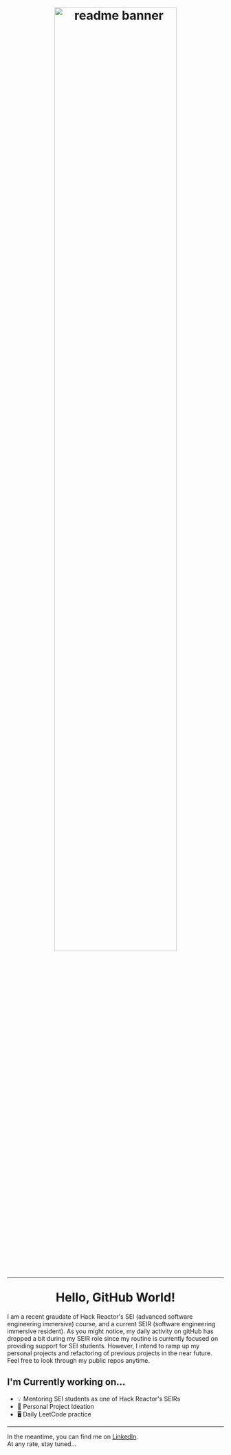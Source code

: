 <h1 align="center">
  <div>
  <img width=75% 
     alt="readme banner" 
     src="https://user-images.githubusercontent.com/112882051/224879388-fa4b6eb2-62ad-41fa-8663-526d665577fe.png">
  </div>
  <hr>
  Hello, GitHub World!
</h1>
<nr>

I am a recent graudate of Hack Reactor's SEI (advanced software engineering immersive) course, 
  and a current SEIR (software engineering immersive resident). 
As you might notice, my daily activity on gitHub has dropped a bit during my SEIR role 
  since my routine is currently focused on providing support for SEI students. 
However, I intend to ramp up my personal projects and refactoring of previous projects in the near future. 
Feel free to look through my public repos anytime.
  
## I'm Currently working on...
<ul>
  <li> 💡 Mentoring SEI students as one of Hack Reactor's SEIRs</li>
  <li> 🤔 Personal Project Ideation</li>
  <li> 🖥️ Daily LeetCode practice</li>
</ul>
<hr>

In the meantime, you can find me on [LinkedIn](https://www.linkedin.com/in/mrspitz/).<br>
At any rate, stay tuned...

<!--
**tjspitz/tjspitz** is a ✨ _special_ ✨ repository because its `README.md` (this file) appears on your GitHub profile.

Here are some ideas to get you started:
- ### Hi there 👋
- 🔭 I’m currently working on ...
- 🌱 I’m currently learning ...
- 👯 I’m looking to collaborate on ...
- 🤔 I’m looking for help with ...
- 💬 Ask me about ...
- 📫 How to reach me: ...
- 😄 Pronouns: ...
- ⚡ Fun fact: ...
-->
